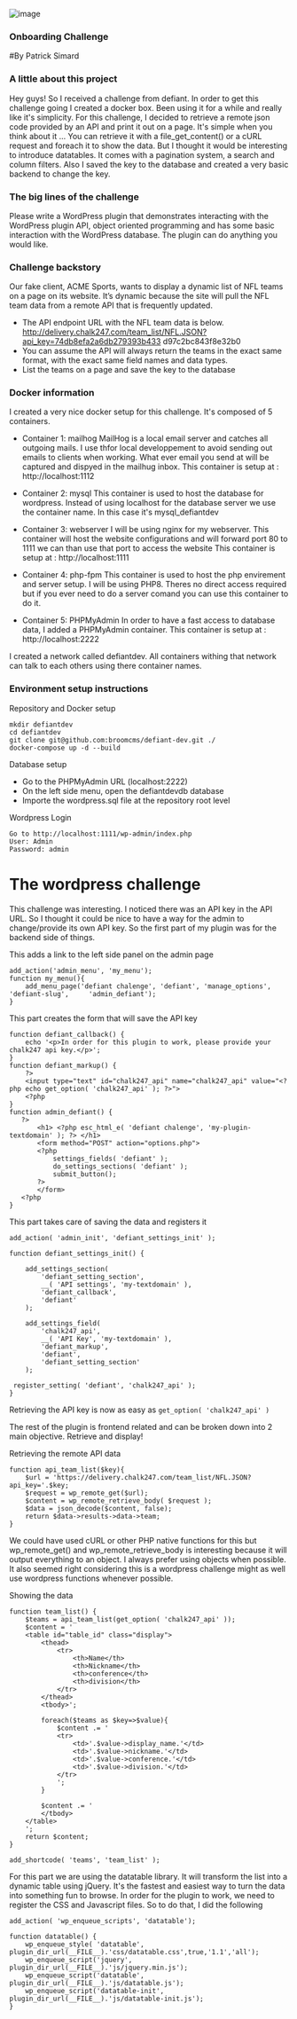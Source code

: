 ![image](https://user-images.githubusercontent.com/63425041/149531644-1a917a04-e181-41e0-b2a4-06f680bb74b0.png)

### Onboarding Challenge
#By Patrick Simard

### A little about this project
Hey guys! So I received a challenge from defiant. In order to get this challenge going I created a docker box. Been using it for a while and really like it's simplicity. For this challenge, I decided to retrieve a remote json code provided by an API and print it out on a page. It's simple when you think about it ... You can retrieve it with a file_get_content() or a cURL request and foreach it to show the data. But I thought it would be interesting to introduce datatables. It comes with a pagination system, a search and column filters. Also I saved the key to the database and created a very basic backend to change the key.

### The big lines of the challenge
Please write a WordPress plugin that demonstrates interacting with the WordPress plugin API, object oriented programming and has some basic interaction with the WordPress database. The plugin can do anything you would like. 

### Challenge backstory
Our fake client, ACME Sports, wants to display a dynamic list of NFL teams on a page on its website. It’s dynamic because the site will pull the NFL team data from a remote API that is frequently updated. 

- The API endpoint URL with the NFL team data is below. 
http://delivery.chalk247.com/team_list/NFL.JSON?api_key=74db8efa2a6db279393b433
d97c2bc843f8e32b0
- You can assume the API will always return the teams in the exact same format, with the
exact same field names and data types.
- List the teams on a page and save the key to the database

### Docker information

I created a very nice docker setup for this challenge. It's composed of 5 containers.

 - Container 1: mailhog
   MailHog is a local email server and catches all outgoing mails. I use thfor local developpement to avoid sending out emails to clients when working. What ever email you send at will be captured and dispyed in the mailhug inbox.
   This container is setup at : http://localhost:1112

 - Container 2: mysql
   This container is used to host the database for wordpress. Instead of using localhost for the database server we use the container name. In this case it's mysql_defiantdev

 - Container 3: webserver
   I will be using nginx for my webserver. This container will host the website configurations and will forward port 80 to 1111 we can than use that port to access the website
   This container is setup at : http://localhost:1111

 - Container 4: php-fpm
   This container is used to host the php envirement and server setup. I will be using PHP8. Theres no direct access required but if you ever need to do a server comand you can use this container to do it.

 - Container 5: PHPMyAdmin
   In order to have a fast access to database data, I added a PHPMyAdmin container.
   This container is setup at : http://localhost:2222

I created a network called defiantdev. All containers withing that network can talk to each others using there container names. 

### Environment setup instructions

Repository and Docker setup

    mkdir defiantdev
    cd defiantdev
    git clone git@github.com:broomcms/defiant-dev.git ./
    docker-compose up -d --build

Database setup

 - Go to the PHPMyAdmin URL (localhost:2222)
 - On the left side menu, open the defiantdevdb database
 - Importe the wordpress.sql file at the repository root level

Wordpress Login

    Go to http://localhost:1111/wp-admin/index.php
    User: Admin
    Password: admin

# The wordpress challenge

This challenge was interesting. I noticed there was an API key in the API URL. So I thought it could be nice to have a way for the admin to change/provide its own API key. So the first part of my plugin was for the backend side of things.

This adds a link to the left side panel on the admin page

    add_action('admin_menu', 'my_menu');
    function my_menu(){
        add_menu_page('defiant chalenge', 'defiant', 'manage_options', 'defiant-slug',     'admin_defiant');
    }

This part creates the form that will save the API key

    function defiant_callback() {
        echo '<p>In order for this plugin to work, please provide your chalk247 api key.</p>';
    }
    function defiant_markup() {
        ?>
        <input type="text" id="chalk247_api" name="chalk247_api" value="<?php echo get_option( 'chalk247_api' ); ?>">
        <?php
    }
    function admin_defiant() {
       ?>
           <h1> <?php esc_html_e( 'defiant chalenge', 'my-plugin-textdomain' ); ?> </h1>
           <form method="POST" action="options.php">
           <?php
               settings_fields( 'defiant' );
               do_settings_sections( 'defiant' );
               submit_button();
           ?>
           </form>
       <?php
    }

This part takes care of saving the data and registers it

    add_action( 'admin_init', 'defiant_settings_init' );

    function defiant_settings_init() {

        add_settings_section(
            'defiant_setting_section',
            __( 'API settings', 'my-textdomain' ),
            'defiant_callback',
            'defiant'
        );

        add_settings_field(
            'chalk247_api',
            __( 'API Key', 'my-textdomain' ),
            'defiant_markup',
            'defiant',
            'defiant_setting_section'
        );

     register_setting( 'defiant', 'chalk247_api' );
    }

Retrieving the API key is now as easy as `get_option( 'chalk247_api' )`

The rest of the plugin is frontend related and can be broken down into 2 main objective. Retrieve and display!

Retrieving the remote API data

    function api_team_list($key){
        $url = 'https://delivery.chalk247.com/team_list/NFL.JSON?api_key='.$key;
        $request = wp_remote_get($url);
        $content = wp_remote_retrieve_body( $request );
        $data = json_decode($content, false);
        return $data->results->data->team;
    }


We could have used cURL or other PHP native functions for this but wp_remote_get() and wp_remote_retrieve_body is interesting because it will output everything to an object. I always prefer using objects when possible. It also seemed right considering this is a wordpress challenge might as well use wordpress functions whenever possible.

Showing the data

    function team_list() {
        $teams = api_team_list(get_option( 'chalk247_api' ));
        $content = '   
        <table id="table_id" class="display">
            <thead>
                <tr>
                    <th>Name</th>
                    <th>Nickname</th>
                    <th>conference</th>
                    <th>division</th>
                </tr>
            </thead>
            <tbody>';

            foreach($teams as $key=>$value){
                $content .= '
                <tr>
                    <td>'.$value->display_name.'</td>
                    <td>'.$value->nickname.'</td>
                    <td>'.$value->conference.'</td>
                    <td>'.$value->division.'</td>
                </tr>
                ';
            }

            $content .= '
            </tbody>
        </table>
        ';
        return $content;
    }

    add_shortcode( 'teams', 'team_list' );
    
For this part we are using the datatable library. It will transform the list into a dynamic table using jQuery. It's the fastest and easiest way to turn the data into something fun to browse. In order for the plugin to work, we need to register the CSS and Javascript files. So to do that, I did the following

    add_action( 'wp_enqueue_scripts', 'datatable');

    function datatable() {
        wp_enqueue_style( 'datatable', plugin_dir_url(__FILE__).'css/datatable.css',true,'1.1','all');
        wp_enqueue_script('jquery', plugin_dir_url(__FILE__).'js/jquery.min.js');
        wp_enqueue_script('datatable', plugin_dir_url(__FILE__).'js/datatable.js');
        wp_enqueue_script('datatable-init', plugin_dir_url(__FILE__).'js/datatable-init.js');  
    }
    
